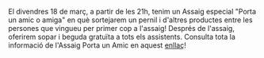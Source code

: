 El divendres 18 de març, a partir de les 21h, tenim un Assaig especial "Porta un amic o amiga" en què sortejarem un pernil i d'altres productes entre les persones que vingueu per primer cop a l'assaig! Després de l'assaig, oferirem sopar i beguda gratuïta a tots els assistents. Consulta tota la informació de l'Assaig Porta un Amic en aquest [enllaç](https://castellersdebarcelona.cat/noticies/227/assaig-porta-un-amic-o-amiga-el-divendres-18-de-marc)!